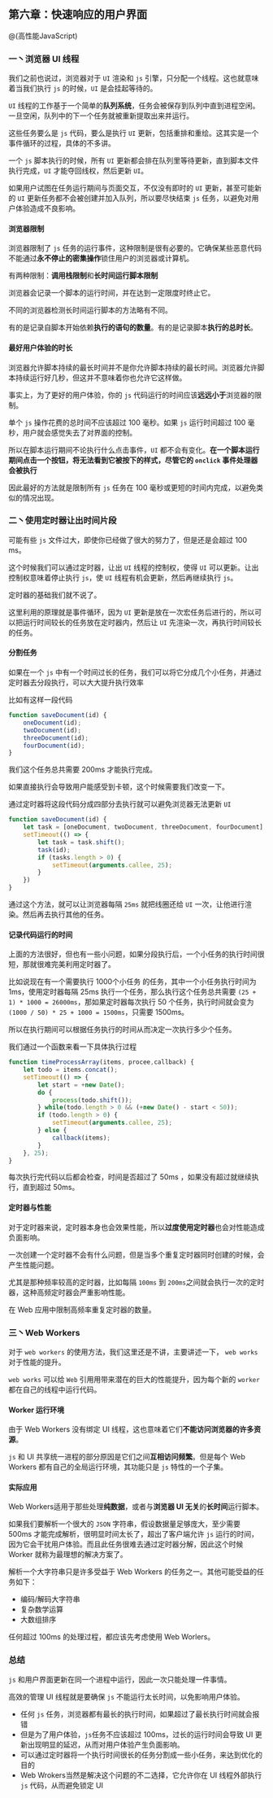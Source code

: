 ## 第六章：快速响应的用户界面

@(高性能JavaScript)

### 一丶浏览器 UI 线程 

我们之前也说过，浏览器对于 `UI` 渲染和 `js` 引擎，只分配一个线程。这也就意味着当我们执行 `js` 的时候，`UI` 是会挂起等待的。

`UI` 线程的工作基于一个简单的**队列系统**，任务会被保存到队列中直到进程空闲。一旦空闲，队列中的下一个任务就被重新提取出来并运行。

这些任务要么是 `js` 代码，要么是执行 `UI` 更新，包括重排和重绘。这其实是一个事件循环的过程，具体的不多讲。

一个 `js` 脚本执行的时候，所有 `UI` 更新都会排在队列里等待更新，直到脚本文件执行完成，`UI` 才能夺回线权，然后更新 `UI`。

如果用户试图在任务运行期间与页面交互，不仅没有即时的 `UI` 更新，甚至可能新的 `UI` 更新任务都不会被创建并加入队列，所以要尽快结束 `js` 任务，以避免对用户体验造成不良影响。

#### 浏览器限制

浏览器限制了 `js` 任务的运行事件，这种限制是很有必要的。它确保某些恶意代码不能通过**永不停止的密集操作**锁住用户的浏览器或计算机。

有两种限制：**调用栈限制**和**长时间运行脚本限制**

浏览器会记录一个脚本的运行时间，并在达到一定限度时终止它。

不同的浏览器检测长时间运行脚本的方法略有不同。

有的是记录自脚本开始依赖**执行的语句的数量**。有的是记录脚本**执行的总时长**。

#### 最好用户体验的时长

浏览器允许脚本持续的最长时间并不是你允许脚本持续的最长时间。浏览器允许脚本持续运行好几秒，但这并不意味着你也允许它这样做。

事实上，为了更好的用户体验，你的 `js` 代码运行的时间应该**远远小于**浏览器的限制。

单个 `js` 操作花费的总时间不应该超过 100 毫秒。如果 `js` 运行时间超过 100 毫秒，用户就会感觉失去了对界面的控制。

所以在脚本运行期间不论执行什么点击事件，`UI` 都不会有变化。**在一个脚本运行期间点击一个按钮，将无法看到它被按下的样式，尽管它的 `onclick` 事件处理器会被执行**

因此最好的方法就是限制所有 `js` 任务在 100 毫秒或更短的时间内完成，以避免类似的情况出现。

### 二丶使用定时器让出时间片段

可能有些 `js` 文件过大，即使你已经做了很大的努力了，但是还是会超过 100 ms。

这个时候我们可以通过定时器，让出 `UI` 线程的控制权，使得 `UI` 可以更新。让出控制权意味着停止执行 `js`，使 `UI` 线程有机会更新，然后再继续执行 `js`。

定时器的基础我们就不说了。

这里利用的原理就是事件循环，因为 `UI` 更新是放在一次宏任务后进行的，所以可以把运行时间较长的任务放在定时器内，然后让 `UI` 先渲染一次，再执行时间较长的任务。

#### 分割任务

如果在一个 `js` 中有一个时间过长的任务，我们可以将它分成几个小任务，并通过定时器去分段执行，可以大大提升执行效率

比如有这样一段代码

```javascript
function saveDocument(id) {
	oneDocument(id);
	twoDocument(id);
	threeDocument(id);
	fourDocument(id);
}
```
我们这个任务总共需要 200ms 才能执行完成。

如果直接执行会导致用户能感受到卡顿，这个时候需要我们改变一下。

通过定时器将这段代码分成四部分去执行就可以避免浏览器无法更新 `UI`

```javascript
function saveDocument(id) {
	let task = [oneDocument, twoDocument, threeDocument, fourDocument];
	setTimeout(() => {
		let task = task.shift();
		task(id);
		if (tasks.length > 0) {
			setTimeout(arguments.callee, 25);
		}
	})
}
```

通过这个方法，就可以让浏览器每隔 `25ms` 就把线圈还给 `UI` 一次，让他进行渲染。然后再去执行其他的任务。

#### 记录代码运行的时间

上面的方法很好，但也有一些小问题，如果分段执行后，一个小任务的执行时间很短，那就很难完美利用定时器了。

比如说现在有一个需要执行 1000个小任务 的任务，其中一个小任务执行时间为 1ms，使用定时器每隔 25ms 执行一个任务，那么执行这个任务总共需要 `(25 + 1) * 1000 = 26000ms`，那如果定时器每次执行 50 个任务，执行时间就会变为 `(1000 / 50) * 25 + 1000 = 1500ms`，只需要 1500ms。

所以在执行期间可以根据任务执行的时间从而决定一次执行多少个任务。

我们通过一个函数来看一下具体执行过程

```javascript
function timeProcessArray(items, procee,callback) {
	let todo = items.concat();
	setTimeout(() => {
		let start = +new Date();
		do {
			process(todo.shift());
		} while(todo.length > 0 && (+new Date() - start < 50));
		if (todo.length > 0) {
			setTimeout(arguments.callee, 25);
		} else {
			callback(items);
		}
	}, 25);
}
```

每次执行完代码以后都会检查，时间是否超过了 50ms ，如果没有超过就继续执行，直到超过 50ms。

#### 定时器与性能

对于定时器来说，定时器本身也会效果性能，所以**过度使用定时器**也会对性能造成负面影响。

一次创建一个定时器不会有什么问题，但是当多个重复定时器同时创建的时候，会产生性能问题。

尤其是那种频率较高的定时器，比如每隔 `100ms` 到 `200ms`之间就会执行一次的定时器，这种高频定时器会严重影响性能。

在 Web 应用中限制高频率重复定时器的数量。

### 三丶Web Workers

对于 `web workers` 的使用方法，我们这里还是不讲，主要讲述一下， `web works` 对于性能的提升。

`web works` 可以给 `Web` 引用用带来潜在的巨大的性能提升，因为每个新的 `worker` 都在自己的线程中运行代码。

#### Worker 运行环境

由于 Web Workers 没有绑定 UI 线程，这也意味着它们**不能访问浏览器的许多资源**。

`js` 和 UI 共享统一进程的部分原因是它们之间**互相访问频繁**。但是每个 Web Workers 都有自己的全局运行环境，其功能只是 `js` 特性的一个子集。

#### 实际应用

Web Workers适用于那些处理**纯数据**，或者与**浏览器 UI 无关**的**长时间**运行脚本。

如果我们要解析一个很大的 `JSON` 字符串，假设数据量足够庞大，至少需要 500ms 才能完成解析，很明显时间太长了，超出了客户端允许 `js` 运行的时间，因为它会干扰用户体验。而且此任务很难去通过定时器分解，因此这个时候 Worker 就称为最理想的解决方案了。

解析一个大字符串只是许多受益于 Web Workers 的任务之一。其他可能受益的任务如下：

- 编码/解码大字符串
- 复杂数学运算
- 大数组排序

任何超过 100ms 的处理过程，都应该先考虑使用 Web Worlers。


### 总结

`js` 和用户界面更新在同一个进程中运行，因此一次只能处理一件事情。

高效的管理 UI 线程就是要确保 `js` 不能运行太长时间，以免影响用户体验。

- 任何 `js` 任务，浏览器都有最长的执行时间，如果超过了最长执行时间就会报错
- 但是为了用户体验，`js`任务不应该超过 100ms，过长的运行时间会导致 UI 更新出现明显的延迟，从而对用户体验产生负面影响。
- 可以通过定时器将一个执行时间很长的任务分割成一些小任务，来达到优化的目的
- Web Wrokers当然是解决这个问题的不二选择，它允许你在 UI 线程外部执行 `js` 代码，从而避免锁定 UI

